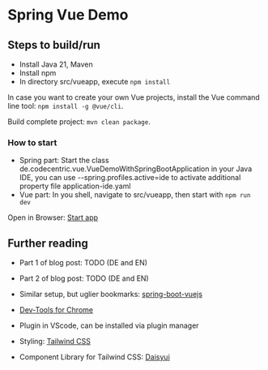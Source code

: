 # Spring Vue Demo

## Steps to build/run

* Install Java 21, Maven
* Install npm
* In directory src/vueapp, execute `npm install`

In case you want to create your own Vue projects, install the Vue command line tool: `npm install -g @vue/cli`.

Build complete project: `mvn clean package`.

### How to start

* Spring part: Start the class de.codecentric.vue.VueDemoWithSpringBootApplication in your Java IDE,
  you can use --spring.profiles.active=ide to activate additional property file application-ide.yaml
* Vue part: In you shell, navigate to src/vueapp, then start with `npm run dev`

Open in Browser: [Start app](http://localhost:5173/)

## Further reading

* Part 1 of blog post: TODO (DE and EN)
* Part 2 of blog post: TODO (DE and EN)

* Similar setup, but uglier bookmarks: [spring-boot-vuejs](https://github.com/jonashackt/spring-boot-vuejs)
* [Dev-Tools for Chrome](https://chrome.google.com/webstore/detail/vuejs-devtools/ljjemllljcmogpfapbkkighbhhppjdbg)
* Plugin in VScode, can be installed via plugin manager

* Styling: [Tailwind CSS](https://tailwindcss.com)
* Component Library for Tailwind CSS: [Daisyui](https://daisyui.com)

